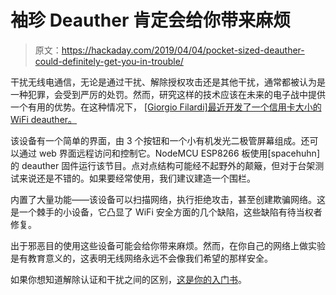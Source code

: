 # 袖珍 Deauther 肯定会给你带来麻烦

> 原文：<https://hackaday.com/2019/04/04/pocket-sized-deauther-could-definitely-get-you-in-trouble/>

干扰无线电通信，无论是通过干扰、解除授权攻击还是其他干扰，通常都被认为是一种犯罪，会受到严厉的处罚。然而，研究这样的技术应该在未来的电子战中提供一个有用的优势。在这种情况下， [[Giorgio Filardi]最近开发了一个信用卡大小的 WiFi deauther。](https://www.instructables.com/id/Credit-Card-Sized-Deauther-With-Oled-Screen/)

该设备有一个简单的界面，由 3 个按钮和一个小有机发光二极管屏幕组成。还可以通过 web 界面远程访问和控制它。NodeMCU ESP8266 板使用[spacehuhn]的 deauther 固件运行该节目。点对点结构可能经不起野外的颠簸，但对于台架测试来说还是不错的。如果要经常使用，我们建议建造一个围栏。

内置了大量功能——该设备可以扫描网络，执行拒绝攻击，甚至创建欺骗网络。这是一个棘手的小设备，它凸显了 WiFi 安全方面的几个缺陷，这些缺陷有待当权者修复。

出于邪恶目的使用这些设备可能会给你带来麻烦。然而，在你自己的网络上做实验是有教育意义的，这表明无线网络永远不会像我们希望的那样安全。

如果你想知道解除认证和干扰之间的区别，[这是你的入门书](https://hackaday.com/2011/10/04/wifi-jamming-via-deauthentication-packets/)。